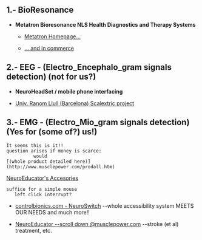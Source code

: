 ## 1.- BioResonance ##

  * __Metatron Bioresonance NLS Health Diagnostics and Therapy Systems__
  
    * [Metatron Homepage...](http://www.uk.metatron-nls.ru/main.php?id=22)
    
    * [... and in commerce](http://www.amazon.com/Advanced-Diagnostics-Metatron-Bioresonance-Medicomat-39/dp/B00WTGKU8U)

## 2.- EEG - (Electro_Encephalo_gram signals detection) (not for us?) ##

 * __NeuroHeadSet / mobile phone interfacing__
 
  *  [Univ. Ranom Llull (Barcelona) Scalextric project](http://www.lavanguardia.com/vida/20150907/54436320350/desarrollan-un-proyecto-que-permite-mover-coches-de-scalextric-con-la-mente.html)
 
## 3.- EMG - (Electro_Mio_gram signals detection) (Yes for (some of?) us!) ##

    It seems this is it!! 
    question arises if money is scarce: 
              would 
    [(whole product detailed here)](http://www.musclepower.com/prodall.htm) 
   
 [NeuroEducator's Accesories](http://www.musclepower.com/pdf/NE4%20Accessories.pdf)  

    suffice for a simple mouse 
       left click interrupt?  

 * [controlbionics.com - NeuroSwitch](https://www.youtube.com/watch?v=GPhTIsNM9MQ) --whole accessibility system MEETS OUR NEEDS and much more!!
 
 * [NeuroEducator --scroll down @musclepower.com](http://www.musclepower.com/prodall.htm) --stroke (et al) treatment, etc.  
